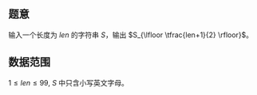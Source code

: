 ## 题意  

输入一个长度为 $len$ 的字符串 $S$，输出 $S_{\lfloor \tfrac{len+1}{2} \rfloor}$。

## 数据范围

$1\le len\le 99$, $S$ 中只含小写英文字母。
